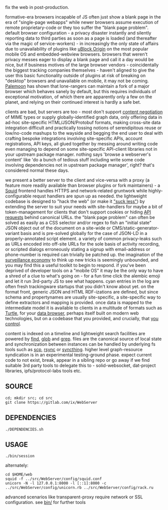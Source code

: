 fix the web in post-production.

formative-era browsers incapable of JS often just show a blank page in the era of "single-page webapps" while newer browsers assume execution of remote proprietary-code or they too suffer the "blank page problem". default browser configuration - a privacy disaster instantly and silently reporting data to third parties as soon as a page is loaded (and thereafter via the magic of service-workers) - in increasingly the only state of affairs due to unavailability of plugins like [uBlock Origin](https://github.com/gorhill/uBlock) on the most popular mobile OS and embedded-webview browsers. browsers that weren't privacy messes eager to display a blank page and call it a day would be nice, but if business motives of the large browser vendors - coincidentally the biggest tracking companies themselves - haven't aligned to give the user this basic functionality outside of plugins at risk of breaking on "desktop" browsers and unavailable on mobile, it may not be coming. [Palemoon](https://forum.palemoon.org/) has shown that lone-rangers can maintain a fork of a major browser which behaves sanely by default, but this requires individuals of exceptional motivation, of which there are apparently only a few on the planet, and relying on their continued interest is hardly a safe bet.

clients are bad, but servers are too - most don't support [content negotiation](https://www.w3.org/DesignIssues/Conneg) of MIME types or supply globally-identified graph data, only offering data in ad-hoc site-specific HTML/JSON/Protobuf formats, making cross-site data integration difficult and practically tossing notions of serendipitous reuse or low/no-code mashups to the wayside and begging the end user to deal with crafting bespoke integrations involving site-specific APIs, account registrations, API keys, all glued together by messing around writing code even managing to depend on some site-specific API-client libraries not in your upstream package manager. nothing says 'browse a webserver's content' like 'do a bunch of tedious stuff including write some code involving dependencies not in upstream package manager', right? that's considered normal these days.

we present a better server to the client and vice-versa with a proxy (a feature more readily available than browser plugins or fork maintainers) - a [Squid](http://www.squid-cache.org/) frontend handles HTTPS and network-related gruntwork while highly-configurable requst handlers are spun up as needed. the lightweight codebase is designed to "hack the web" (or make it ["suck less"](http://suckless.org/philosophy/)) by extending the server to suit your needs with site-handlers for maybe a bit of token-management for clients that don't support cookies or hiding [API requests](https://ruben.verborgh.org/blog/2013/11/29/the-lie-of-the-api/) behind canonical URLs. the "blank page problem" can often be solved as easily as a CSS selector and/or regex to fish an "initial state" JSON object out of the document on a site-wide or CMS/static-generator-variant basis and is pre-solved globally for the case of JSON-LD in a properly-annotated script element. a variety of common privacy-leaks such as URLs encoded into off-site URLs for the sole basis of activity recording, or scripted dialogs erroneously stating a signup with email-address or phone-number is required can trivially be patched up. the imagination of the [surveillance economy](https://news.harvard.edu/gazette/story/2019/03/harvard-professor-says-surveillance-capitalism-is-undermining-democracy/) to think up new tricks is seemingly unbounded, and you may find this a useful toolkit to begin to respond. if you've been deprived of developer tools on a "mobile OS" it may be the only way to have a shred of a clue to what's going on - for a fun time click the alembic emoji and let it run 3rd-party JS to see what happens. cyan entries in the log are often fresh trackingware startups that you didn't know about yet. on the format front, generic JSON and HTML RDF-izations are defined, but since schema and propertynames are usually site-specific, a site-specific way to define extractors and mapping is provided. once data is mapped to the intermediate model it is available to clients in a multitude of formats such as [Turtle](https://en.wikipedia.org/wiki/Turtle_(syntax)), for your [data browser](https://github.com/solid/data-kitchen), perhaps itself built on modern web technologies, but on a codebase that you provided, and crucially, that [you control](https://www.gnu.org/philosophy/keep-control-of-your-computing.en.html#content).

content is indexed on a timeline and lightweight search facilities are powered by [find](https://www.gnu.org/software/findutils/manual/html_mono/find.html), [glob](https://en.wikipedia.org/wiki/Glob_(programming)) and [grep](https://www.gnu.org/software/grep/manual/grep.html). files are the canonical source of local state and synchronization between instances can be handled by underlying fs tools such as [scp](https://github.com/openssh/openssh-portable/blob/master/scp.c), [rsync](https://wiki.archlinux.org/index.php/Rsync) or [syncthing](https://syncthing.net/). higher level graph-resource syndication is in an experimental testing-ground phase. expect current code to not exist, break, appear in a sibling repo or go away if we find suitable 3rd party tools to delegate this to - solid-websocket, dat-project libraries, ipfs/protocol-labs tools etc. 

## SOURCE
    cd; mkdir src; cd src
    git clone https://gitlab.com/ix/WebServer

## DEPENDENCIES

    ./DEPENDENCIES.sh

## USAGE

    ./bin/session

alternately:

    cd $HOME/web
    squid -f ../src/WebServer/config/squid.conf
    unicorn -N -l 127.0.0.1:8000 -l [::1]:8000 -c ../src/WebServer/config/unicorn.rb ../src/WebServer/config/rack.ru

advanced scenarios like transparent-proxy require network or SSL configuration. see [bin/](bin/) for further tools
